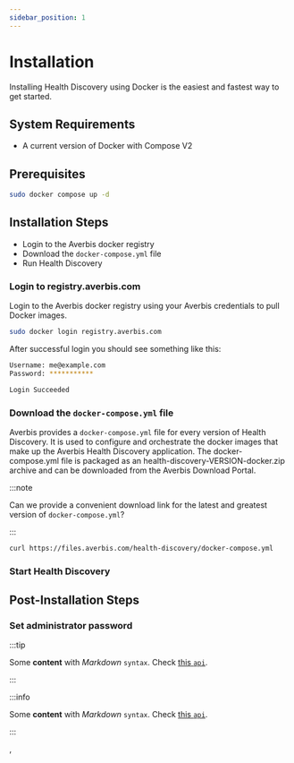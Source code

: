```yaml
---
sidebar_position: 1
---
```



# Installation

Installing Health Discovery using Docker is the easiest and fastest way to get started.

## System Requirements

- A current version of Docker with Compose V2

## Prerequisites

```bash
sudo docker compose up -d
```

## Installation Steps

- Login to the Averbis docker registry
- Download the `docker-compose.yml` file
- Run Health Discovery


### Login to registry.averbis.com

Login to the Averbis docker registry using your Averbis credentials to pull Docker images.

```bash
sudo docker login registry.averbis.com
```

After successful login you should see something like this:

```bash
Username: me@example.com
Password: ***********

Login Succeeded
```

### Download the `docker-compose.yml` file

Averbis provides a `docker-compose.yml` file for every version of Health Discovery. It is used to configure and orchestrate the docker images that make up the Averbis Health Discovery  application. The docker-compose.yml file is packaged as an health-discovery-VERSION-docker.zip archive and can be downloaded from the Averbis Download Portal.

:::note

Can we provide a convenient download link for the latest and greatest version of `docker-compose.yml`?


:::

```bash
curl https://files.averbis.com/health-discovery/docker-compose.yml
```


### Start Health Discovery

## Post-Installation Steps

### Set administrator password


:::tip

Some **content** with _Markdown_ `syntax`. Check [this `api`](#).

:::

:::info

Some **content** with _Markdown_ `syntax`. Check [this `api`](#).

:::

‚
